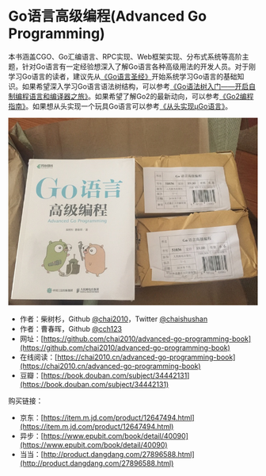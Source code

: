 # Go语言高级编程(Advanced Go Programming)

本书涵盖CGO、Go汇编语言、RPC实现、Web框架实现、分布式系统等高阶主题，针对Go语言有一定经验想深入了解Go语言各种高级用法的开发人员。对于刚学习Go语言的读者，建议先从[《Go语言圣经》](https://github.com/golang-china/gopl-zh)开始系统学习Go语言的基础知识。如果希望深入学习Go语言语法树结构，可以参考[《Go语法树入门——开启自制编程语言和编译器之旅》](https://github.com/chai2010/go-ast-book)。如果希望了解Go2的最新动向，可以参考[《Go2编程指南》](https://github.com/chai2010/go2-book)。如果想从头实现一个玩具Go语言可以参考[《从头实现µGo语言》](https://github.com/chai2010/ugo-compiler-book)。

![](cover-20190714.jpg)

- 作者：柴树杉，Github [@chai2010](https://github.com/chai2010)，Twitter [@chaishushan](https://twitter.com/chaishushan)
- 作者：曹春晖，Github [@cch123](https://github.com/cch123)
- 网址：[https://github.com/chai2010/advanced-go-programming-book](https://github.com/chai2010/advanced-go-programming-book)
- 在线阅读：[https://chai2010.cn/advanced-go-programming-book](https://chai2010.cn/advanced-go-programming-book)
- 豆瓣：[https://book.douban.com/subject/34442131](https://book.douban.com/subject/34442131)

购买链接：

- 京东：[https://item.m.jd.com/product/12647494.html](https://item.m.jd.com/product/12647494.html)
- 异步：[https://www.epubit.com/book/detail/40090](https://www.epubit.com/book/detail/40090)
- 当当：[http://product.dangdang.com/27896588.html](http://product.dangdang.com/27896588.html)

